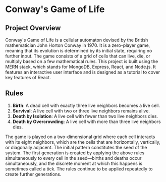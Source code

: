 # Conway's Game of Life

## Project Overview
Conway's Game of Life is a cellular automaton devised by the British mathematician John Horton Conway in 1970. It is a zero-player game, meaning that its evolution is determined by its initial state, requiring no further input. The game consists of a grid of cells that can live, die, or multiply based on a few mathematical rules. This project is built using the MERN stack, which stands for MongoDB, Express, React, and Node.js. It features an interactive user interface and is designed as a tutorial to cover key features of React.

## Rules

1. **Birth**: A dead cell with exactly three live neighbors becomes a live cell.
2. **Survival**: A live cell with two or three live neighbors remains alive.
3. **Death by Isolation**: A live cell with fewer than two live neighbors dies.
4. **Death by Overcrowding**: A live cell with more than three live neighbors dies.

The game is played on a two-dimensional grid where each cell interacts with its eight neighbors, which are the cells that are horizontally, vertically, or diagonally adjacent. The initial pattern constitutes the seed of the system. The first generation is created by applying the above rules simultaneously to every cell in the seed—births and deaths occur simultaneously, and the discrete moment at which this happens is sometimes called a tick. The rules continue to be applied repeatedly to create further generations.